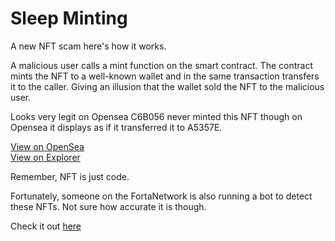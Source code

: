 # Sleep Minting

A new NFT scam here's how it works.

A malicious user calls a mint function on the smart contract.
The contract mints the NFT to a well-known wallet and in the same transaction transfers it to the caller.
Giving an illusion that the wallet sold the NFT to the malicious user.

Looks very legit on Opensea
C6B056 never minted this NFT though on Opensea it displays as if it transferred it to A5357E.

[View on OpenSea](https://testnets.opensea.io/assets/goerli/0x37aad0a182e6e61db0325a6cdfbb70dbe89cfbd4/0)<br>
[View on Explorer](https://goerli.etherscan.io/tx/0x21ff4ecfb80c7cc5eba0b5f97335b1900c514c4b06b5abd1362e8b1713fb9661)

Remember, NFT is just code.

Fortunately, someone on the FortaNetwork is also running a bot to detect these NFTs.
Not sure how accurate it is though.

Check it out [here](https://explorer.forta.network/bot/0x46ce98e921e2766a922840a56e89f24409001052c284e0bd6cbaa4fecd95e9b6)

